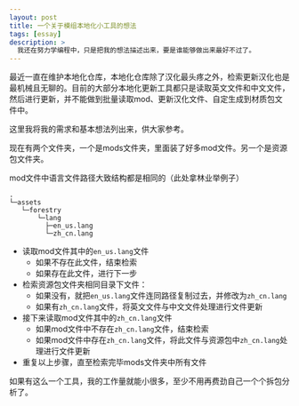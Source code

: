 ```yaml
---
layout: post
title: 一个关于模组本地化小工具的想法
tags: [essay]
description: >
  我还在努力学编程中，只是把我的想法描述出来，要是谁能够做出来最好不过了。
---
```


最近一直在维护本地化仓库，本地化仓库除了汉化最头疼之外，检索更新汉化也是最机械且无聊的。目前的大部分本地化更新工具都只是读取英文文件和中文文件，然后进行更新，并不能做到批量读取mod、更新汉化文件、自定生成到材质包文件中。

这里我将我的需求和基本想法列出来，供大家参考。

现在有两个文件夹，一个是mods文件夹，里面装了好多mod文件。另一个是资源包文件夹。

mod文件中语言文件路径大致结构都是相同的（此处拿林业举例子）

```
.
└─assets
   └─forestry    
       └─lang
         ├─en_us.lang
         └─zh_cn.lang
```

* 读取mod文件其中的`en_us.lang`文件
    * 如果不存在此文件，结束检索
    * 如果存在此文件，进行下一步
* 检索资源包文件夹相同目录下文件：
    * 如果没有，就把`en_us.lang`文件连同路径复制过去，并修改为`zh_cn.lang`
    * 如果有`zh_cn.lang`文件，将英文文件与中文文件处理进行文件更新
* 接下来读取mod文件其中的`zh_cn.lang`文件
    * 如果mod文件中不存在`zh_cn.lang`文件，结束检索
    * 如果mod文件中存在`zh_cn.lang`文件，将此文件与资源包中`zh_cn.lang`处理进行文件更新
* 重复以上步骤，直至检索完毕mods文件夹中所有文件


如果有这么一个工具，我的工作量就能小很多，至少不用再费劲自己一个个拆包分析了。
